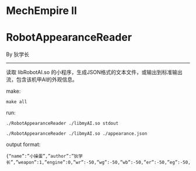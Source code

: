 # MechEmpire II
# RobotAppearanceReader

By 狄学长

-----------------------

读取 libRobotAI.so 的小程序，生成JSON格式的文本文件，或输出到标准输出流，包含该机甲AI的外观信息。

make:

    make all

run:

    ./RobotAppearanceReader ./libmyAI.so stdout

    ./RobotAppearanceReader ./libmyAI.so ./appearance.json

output format:

    {“name”:”小操蛋”,”author”:”狄学长”,”weapon”:1,”engine”:0,”wr”:-50,”wg”:-50,”wb”:-50,”er”:-50,”eg”:-50,”eb:-50”}

